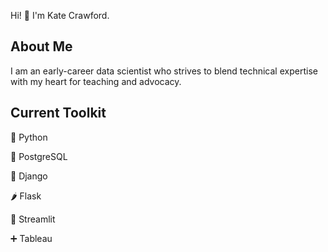 Hi! 👋 I'm Kate Crawford. 

## About Me

I am an early-career data scientist who strives to blend technical expertise with my heart for teaching and advocacy.

## Current Toolkit

🐍 Python

🐘 PostgreSQL

🐸 Django

🌶️ Flask

👑 Streamlit

➕ Tableau
